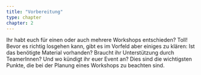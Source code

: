 ```yaml
---
title: "Vorbereitung"
type: chapter
chapter: 2
---
```


Ihr habt euch für einen oder auch mehrere Workshops entschieden? Toll! Bevor es
richtig losgehen kann, gibt es im Vorfeld aber einiges zu klären: Ist das benötigte
Material vorhanden? Braucht ihr Unterstützung durch TeamerInnen? Und wo
kündigt ihr euer Event an? Dies sind die wichtigsten Punkte, die bei der Planung
eines Workshops zu beachten sind.

